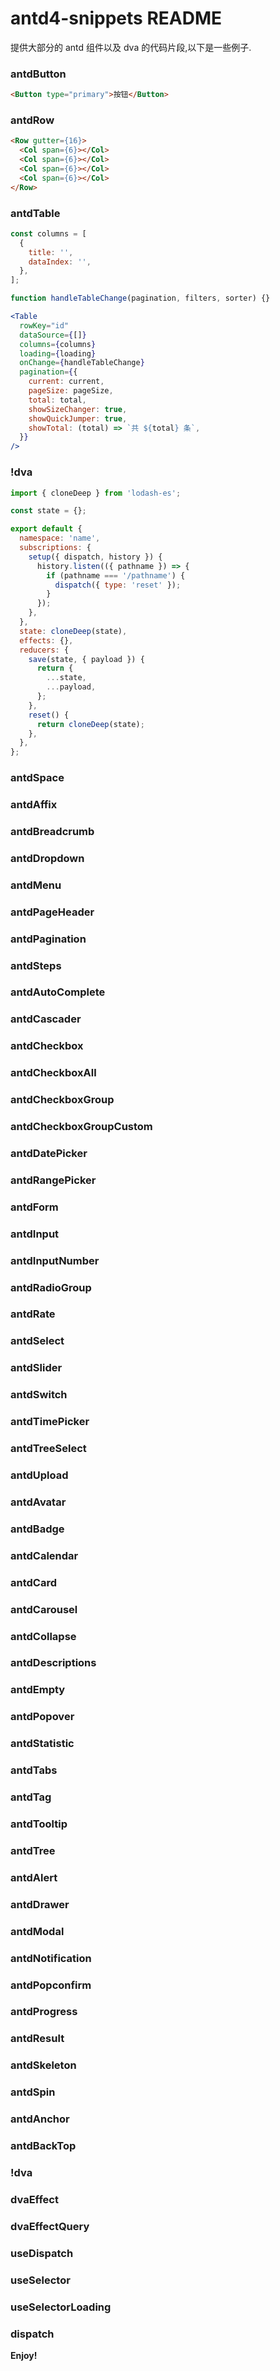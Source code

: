 # antd4-snippets README

提供大部分的 antd 组件以及 dva 的代码片段,以下是一些例子.

### antdButton

```html
<Button type="primary">按钮</Button>
```

### antdRow

```html
<Row gutter={16}>
  <Col span={6}></Col>
  <Col span={6}></Col>
  <Col span={6}></Col>
  <Col span={6}></Col>
</Row>
```

### antdTable

```jsx
const columns = [
  {
    title: '',
    dataIndex: '',
  },
];

function handleTableChange(pagination, filters, sorter) {}

<Table
  rowKey="id"
  dataSource={[]}
  columns={columns}
  loading={loading}
  onChange={handleTableChange}
  pagination={{
    current: current,
    pageSize: pageSize,
    total: total,
    showSizeChanger: true,
    showQuickJumper: true,
    showTotal: (total) => `共 ${total} 条`,
  }}
/>
```

### !dva

```javascript
import { cloneDeep } from 'lodash-es';

const state = {};

export default {
  namespace: 'name',
  subscriptions: {
    setup({ dispatch, history }) {
      history.listen(({ pathname }) => {
        if (pathname === '/pathname') {
          dispatch({ type: 'reset' });
        }
      });
    },
  },
  state: cloneDeep(state),
  effects: {},
  reducers: {
    save(state, { payload }) {
      return {
        ...state,
        ...payload,
      };
    },
    reset() {
      return cloneDeep(state);
    },
  },
};
```

### antdSpace
### antdAffix
### antdBreadcrumb
### antdDropdown
### antdMenu
### antdPageHeader
### antdPagination
### antdSteps
### antdAutoComplete
### antdCascader
### antdCheckbox
### antdCheckboxAll
### antdCheckboxGroup
### antdCheckboxGroupCustom
### antdDatePicker
### antdRangePicker
### antdForm
### antdInput
### antdInputNumber
### antdRadioGroup
### antdRate
### antdSelect
### antdSlider
### antdSwitch
### antdTimePicker
### antdTreeSelect
### antdUpload
### antdAvatar
### antdBadge
### antdCalendar
### antdCard
### antdCarousel
### antdCollapse
### antdDescriptions
### antdEmpty
### antdPopover
### antdStatistic
### antdTabs
### antdTag
### antdTooltip
### antdTree
### antdAlert
### antdDrawer
### antdModal
### antdNotification
### antdPopconfirm
### antdProgress
### antdResult
### antdSkeleton
### antdSpin
### antdAnchor
### antdBackTop
### !dva
### dvaEffect
### dvaEffectQuery
### useDispatch
### useSelector
### useSelectorLoading
### dispatch

**Enjoy!**
